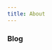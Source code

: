 ```yaml
---
title: About
---
```

<div class="text-center">
  <!-- You can use Vue components inside markdown -->
  <div i-carbon-blog class="text-4xl -mb-6 m-auto" />
  <h3>Blog</h3>
</div>